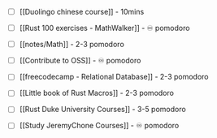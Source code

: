 - [ ] [[Duolingo chinese course]] - 10mins
- [ ] [[Rust 100 exercises - MathWalker]] -  ♾️ pomodoro
- [ ] [[notes/Math]] - 2-3 pomodoro
- [ ] [[Contribute to OSS]] - ♾️ pomodoro
- [ ] [[freecodecamp - Relational Database]] - 2-3 pomodoro
- [ ] [[Little book of Rust Macros]]  -  2-3 pomodoro
- [ ] [[Rust Duke University Courses]] - 3-5 pomodoro
- [ ] [[Study JeremyChone Courses]] - ♾️ pomodoro








